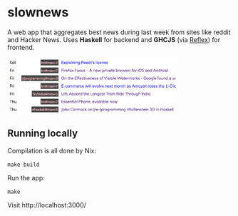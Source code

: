# slownews

A web app that aggregates best news during last week from sites like reddit and Hacker News. Uses **Haskell** for backend and **GHCJS** (via [Reflex](https://github.com/reflex-frp/reflex-platform)) for frontend. 

<img src="./screenshot.png" width="75%"></img>

## Running locally

Compilation is all done by Nix:

```
make build
```

Run the app:

```
make
```

Visit http://localhost:3000/

